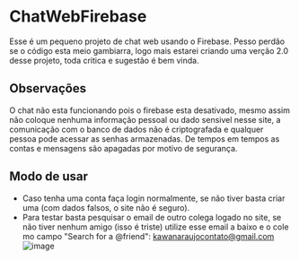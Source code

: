 # ChatWebFirebase
Esse é um pequeno projeto de chat web usando o Firebase.
Pesso perdão se o código esta meio gambiarra, logo mais estarei criando uma verção 2.0 desse projeto, toda critica e sugestão é bem vinda.

## Observações
O chat não esta funcionando pois o firebase esta desativado, mesmo assim não coloque nenhuma informação pessoal ou dado sensivel nesse site, a comunicação com o banco de dados não é criptografada e qualquer pessoa pode acessar as senhas armazenadas.
De tempos em tempos as contas e mensagens são apagadas por motivo de segurança.

## Modo de usar
- Caso tenha uma conta faça login normalmente, se não tiver basta criar uma (com dados falsos, o site não é seguro).
- Para testar basta pesquisar o email de outro colega logado no site, se não tiver nenhum amigo (isso é triste) utilize esse email a baixo e o cole mo campo "Search for a @friend": kawanaraujocontato@gmail.com
![image](https://user-images.githubusercontent.com/69736349/117904103-21209c80-b2a7-11eb-9995-df55c87b8c9a.png)
